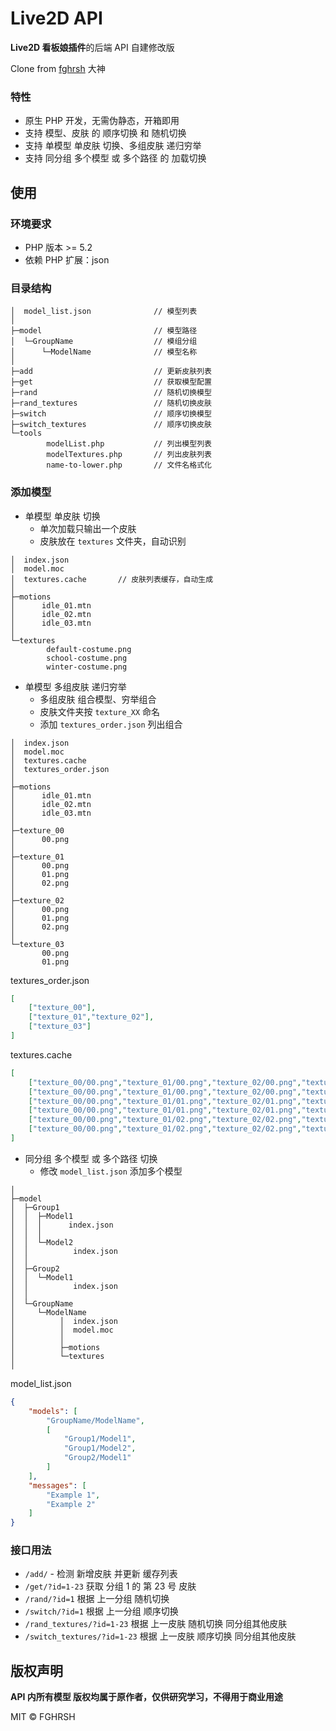 # Live2D API

**Live2D 看板娘插件**的后端 API 自建修改版

Clone from [fghrsh](https://github.com/fghrsh/live2d_api) 大神

### 特性

- 原生 PHP 开发，无需伪静态，开箱即用
- 支持 模型、皮肤 的 顺序切换 和 随机切换
- 支持 单模型 单皮肤 切换、多组皮肤 递归穷举
- 支持 同分组 多个模型 或 多个路径 的 加载切换

## 使用

### 环境要求
- PHP 版本 >= 5.2
- 依赖 PHP 扩展：json

### 目录结构

```shell
│  model_list.json              // 模型列表
│
├─model                         // 模型路径
│  └─GroupName                  // 模组分组
│      └─ModelName              // 模型名称
│
├─add                           // 更新皮肤列表
├─get                           // 获取模型配置
├─rand                          // 随机切换模型
├─rand_textures                 // 随机切换皮肤
├─switch                        // 顺序切换模型
├─switch_textures               // 顺序切换皮肤
└─tools
        modelList.php           // 列出模型列表
        modelTextures.php       // 列出皮肤列表
        name-to-lower.php       // 文件名格式化
```

### 添加模型

- 单模型 单皮肤 切换
    - 单次加载只输出一个皮肤
    - 皮肤放在 `textures` 文件夹，自动识别

```shell
│  index.json
│  model.moc
│  textures.cache       // 皮肤列表缓存，自动生成
│
├─motions
│      idle_01.mtn
│      idle_02.mtn
│      idle_03.mtn
│
└─textures
        default-costume.png
        school-costume.png
        winter-costume.png
```

- 单模型 多组皮肤 递归穷举
    - 多组皮肤 组合模型、穷举组合
    - 皮肤文件夹按 `texture_XX` 命名
    - 添加 `textures_order.json` 列出组合
```shell
│  index.json
│  model.moc
│  textures.cache
│  textures_order.json
│
├─motions
│      idle_01.mtn
│      idle_02.mtn
│      idle_03.mtn
│
├─texture_00
│      00.png
│
├─texture_01
│      00.png
│      01.png
│      02.png
│
├─texture_02
│      00.png
│      01.png
│      02.png
│
└─texture_03
       00.png
       01.png
```

textures_order.json

```json
[
    ["texture_00"],
    ["texture_01","texture_02"],
    ["texture_03"]
]
```

textures.cache

```json
[
    ["texture_00/00.png","texture_01/00.png","texture_02/00.png","texture_03/00.png"],
    ["texture_00/00.png","texture_01/00.png","texture_02/00.png","texture_03/01.png"],
    ["texture_00/00.png","texture_01/01.png","texture_02/01.png","texture_03/00.png"],
    ["texture_00/00.png","texture_01/01.png","texture_02/01.png","texture_03/01.png"],
    ["texture_00/00.png","texture_01/02.png","texture_02/02.png","texture_03/00.png"],
    ["texture_00/00.png","texture_01/02.png","texture_02/02.png","texture_03/01.png"]
]
```

- 同分组 多个模型 或 多个路径 切换
    - 修改 `model_list.json` 添加多个模型

```shell
│
├─model
│  ├─Group1
│  │  ├─Model1
│  │  │      index.json
│  │  │
│  │  └─Model2
│  │          index.json
│  │
│  ├─Group2
│  │  └─Model1
│  │          index.json
│  │
│  └─GroupName
│     └─ModelName
│          │  index.json
│          │  model.moc
│          │
│          ├─motions
│          └─textures
│
```

model_list.json
```json
{
    "models": [
        "GroupName/ModelName",
        [
            "Group1/Model1",
            "Group1/Model2",
            "Group2/Model1"
        ]
    ],
    "messages": [
        "Example 1",
        "Example 2"
    ]
}
```

### 接口用法
- `/add/` - 检测 新增皮肤 并更新 缓存列表
- `/get/?id=1-23` 获取 分组 1 的 第 23 号 皮肤
- `/rand/?id=1` 根据 上一分组 随机切换
- `/switch/?id=1` 根据 上一分组 顺序切换
- `/rand_textures/?id=1-23` 根据 上一皮肤 随机切换 同分组其他皮肤
- `/switch_textures/?id=1-23` 根据 上一皮肤 顺序切换 同分组其他皮肤

## 版权声明

**API 内所有模型 版权均属于原作者，仅供研究学习，不得用于商业用途**  

MIT © FGHRSH
